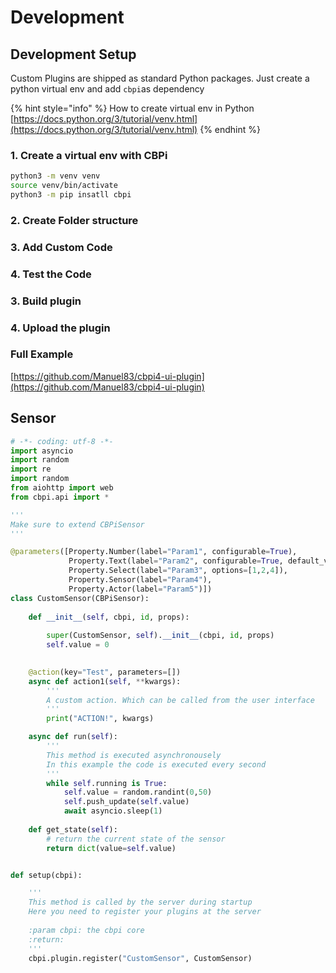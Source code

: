 # Development

## Development Setup

Custom Plugins are shipped as standard Python packages. Just create a python virtual env and add `cbpi`as dependency

{% hint style="info" %}
How to create virtual env in Python  
[https://docs.python.org/3/tutorial/venv.html](https://docs.python.org/3/tutorial/venv.html)
{% endhint %}

### 1. Create a virtual env with CBPi

```bash
python3 -m venv venv
source venv/bin/activate
python3 -m pip insatll cbpi
```

### 2. Create Folder structure



### 3. Add Custom Code



### 4. Test the Code



### 3. Build plugin



### 4. Upload the plugin

### Full Example

[https://github.com/Manuel83/cbpi4-ui-plugin](https://github.com/Manuel83/cbpi4-ui-plugin)

##   Sensor

```python
# -*- coding: utf-8 -*-
import asyncio
import random
import re
import random
from aiohttp import web
from cbpi.api import *

'''
Make sure to extend CBPiSensor
'''

@parameters([Property.Number(label="Param1", configurable=True), 
             Property.Text(label="Param2", configurable=True, default_value="HALLO"), 
             Property.Select(label="Param3", options=[1,2,4]), 
             Property.Sensor(label="Param4"), 
             Property.Actor(label="Param5")])
class CustomSensor(CBPiSensor):
    
    def __init__(self, cbpi, id, props):
    
        super(CustomSensor, self).__init__(cbpi, id, props)
        self.value = 0

    
    @action(key="Test", parameters=[])
    async def action1(self, **kwargs):
        '''
        A custom action. Which can be called from the user interface
        '''
        print("ACTION!", kwargs)

    async def run(self):
        '''
        This method is executed asynchronousely 
        In this example the code is executed every second
        '''
        while self.running is True:
            self.value = random.randint(0,50)
            self.push_update(self.value)
            await asyncio.sleep(1)
    
    def get_state(self):
        # return the current state of the sensor
        return dict(value=self.value)


def setup(cbpi):

    '''
    This method is called by the server during startup 
    Here you need to register your plugins at the server
    
    :param cbpi: the cbpi core 
    :return: 
    '''
    cbpi.plugin.register("CustomSensor", CustomSensor)
```

